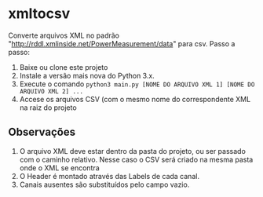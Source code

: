 # xmltocsv

Converte arquivos XML no padrão "http://rddl.xmlinside.net/PowerMeasurement/data" para csv. Passo a passo:

1. Baixe ou clone este projeto
1. Instale a versão mais nova do Python 3.x. 
1. Execute o comando `python3 main.py [NOME DO ARQUIVO XML 1] [NOME DO ARQUIVO XML 2] ...`
1. Accese os arquivos CSV (com o mesmo nome do correspondente XML na raiz do projeto

## Observações

1. O arquivo XML deve estar dentro da pasta do projeto, ou ser passado com o caminho relativo. Nesse caso o CSV será criado na mesma pasta onde o XML se encontra
1. O Header é montado através das Labels de cada canal.
1. Canais ausentes são substituídos pelo campo vazio. 
